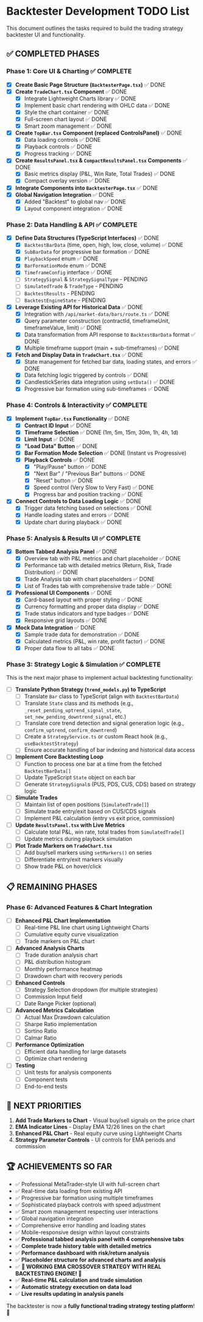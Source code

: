 # Backtester Development TODO List

This document outlines the tasks required to build the trading strategy backtester UI and functionality.

## ✅ COMPLETED PHASES

### Phase 1: Core UI & Charting ✅ COMPLETE

- [x] **Create Basic Page Structure (`BacktesterPage.tsx`)** ✅ DONE
- [x] **Create `TradeChart.tsx` Component** ✅ DONE
    - [x] Integrate Lightweight Charts library ✅ DONE
    - [x] Implement basic chart rendering with OHLC data ✅ DONE
    - [x] Style the chart container ✅ DONE
    - [x] Full-screen chart layout ✅ DONE
    - [x] Smart zoom management ✅ DONE
- [x] **Create `TopBar.tsx` Component (replaced ControlsPanel)** ✅ DONE
    - [x] Data loading controls ✅ DONE
    - [x] Playback controls ✅ DONE
    - [x] Progress tracking ✅ DONE
- [x] **Create `ResultsPanel.tsx` & `CompactResultsPanel.tsx` Components** ✅ DONE
    - [x] Basic metrics display (P&L, Win Rate, Total Trades) ✅ DONE
    - [x] Compact overlay version ✅ DONE
- [x] **Integrate Components into `BacktesterPage.tsx`** ✅ DONE
- [x] **Global Navigation Integration** ✅ DONE
    - [x] Added "Backtest" to global nav ✅ DONE
    - [x] Layout component integration ✅ DONE

### Phase 2: Data Handling & API ✅ COMPLETE

- [x] **Define Data Structures (TypeScript Interfaces)** ✅ DONE
    - [x] `BacktestBarData` (time, open, high, low, close, volume) ✅ DONE
    - [x] `SubBarData` for progressive bar formation ✅ DONE
    - [x] `PlaybackSpeed` enum ✅ DONE
    - [x] `BarFormationMode` enum ✅ DONE
    - [x] `TimeframeConfig` interface ✅ DONE
    - [ ] `StrategySignal` & `StrategySignalType` - PENDING
    - [ ] `SimulatedTrade` & `TradeType` - PENDING
    - [ ] `BacktestResults` - PENDING
    - [ ] `BacktestEngineState` - PENDING
- [x] **Leverage Existing API for Historical Data** ✅ DONE
    - [x] Integration with `/api/market-data/bars/route.ts` ✅ DONE
    - [x] Query parameter construction (contractId, timeframeUnit, timeframeValue, limit) ✅ DONE
    - [x] Data transformation from API response to `BacktestBarData` format ✅ DONE
    - [x] Multiple timeframe support (main + sub-timeframes) ✅ DONE
- [x] **Fetch and Display Data in `TradeChart.tsx`** ✅ DONE
    - [x] State management for fetched bar data, loading states, and errors ✅ DONE
    - [x] Data fetching logic triggered by controls ✅ DONE
    - [x] CandlestickSeries data integration using `setData()` ✅ DONE
    - [x] Progressive bar formation using sub-timeframes ✅ DONE

### Phase 4: Controls & Interactivity ✅ COMPLETE

- [x] **Implement `TopBar.tsx` Functionality** ✅ DONE
    - [x] **Contract ID Input** ✅ DONE
    - [x] **Timeframe Selection** ✅ DONE (1m, 5m, 15m, 30m, 1h, 4h, 1d)
    - [x] **Limit Input** ✅ DONE
    - [x] **"Load Data" Button** ✅ DONE
    - [x] **Bar Formation Mode Selection** ✅ DONE (Instant vs Progressive)
    - [x] **Playback Controls** ✅ DONE
        - [x] "Play/Pause" button ✅ DONE
        - [x] "Next Bar" / "Previous Bar" buttons ✅ DONE
        - [x] "Reset" button ✅ DONE
        - [x] Speed control (Very Slow to Very Fast) ✅ DONE
        - [x] Progress bar and position tracking ✅ DONE
- [x] **Connect Controls to Data Loading Logic** ✅ DONE
    - [x] Trigger data fetching based on selections ✅ DONE
    - [x] Handle loading states and errors ✅ DONE
    - [x] Update chart during playback ✅ DONE

### Phase 5: Analysis & Results UI ✅ COMPLETE

- [x] **Bottom Tabbed Analysis Panel** ✅ DONE
    - [x] Overview tab with P&L metrics and chart placeholder ✅ DONE
    - [x] Performance tab with detailed metrics (Return, Risk, Trade Distribution) ✅ DONE
    - [x] Trade Analysis tab with chart placeholders ✅ DONE
    - [x] List of Trades tab with comprehensive trade table ✅ DONE
- [x] **Professional UI Components** ✅ DONE
    - [x] Card-based layout with proper styling ✅ DONE
    - [x] Currency formatting and proper data display ✅ DONE
    - [x] Trade status indicators and type badges ✅ DONE
    - [x] Responsive grid layouts ✅ DONE
- [x] **Mock Data Integration** ✅ DONE
    - [x] Sample trade data for demonstration ✅ DONE
    - [x] Calculated metrics (P&L, win rate, profit factor) ✅ DONE
    - [x] Proper data flow to all tabs ✅ DONE

### Phase 3: Strategy Logic & Simulation ✅ COMPLETE

This is the next major phase to implement actual backtesting functionality:

- [ ] **Translate Python Strategy (`trend_models.py`) to TypeScript**
    - [ ] Translate `Bar` class to TypeScript (align with `BacktestBarData`)
    - [ ] Translate `State` class and its methods (e.g., `_reset_pending_uptrend_signal_state`, `set_new_pending_downtrend_signal`, etc.)
    - [ ] Translate core trend detection and signal generation logic (e.g., `confirm_uptrend`, `confirm_downtrend`)
    - [ ] Create a `StrategyService.ts` or custom React hook (e.g., `useBacktestStrategy`)
    - [ ] Ensure accurate handling of bar indexing and historical data access
- [ ] **Implement Core Backtesting Loop**
    - [ ] Function to process one bar at a time from the fetched `BacktestBarData[]`
    - [ ] Update TypeScript `State` object on each bar
    - [ ] Generate `StrategySignal`s (PUS, PDS, CUS, CDS) based on strategy logic
- [ ] **Simulate Trades**
    - [ ] Maintain list of open positions (`SimulatedTrade[]`)
    - [ ] Simulate trade entry/exit based on CUS/CDS signals
    - [ ] Implement P&L calculation (entry vs exit price, commission)
- [ ] **Update `ResultsPanel.tsx` with Live Metrics**
    - [ ] Calculate total P&L, win rate, total trades from `SimulatedTrade[]`
    - [ ] Update metrics during playback simulation
- [ ] **Plot Trade Markers on `TradeChart.tsx`**
    - [ ] Add buy/sell markers using `setMarkers()` on series
    - [ ] Differentiate entry/exit markers visually
    - [ ] Show trade P&L on hover/click

## 📋 REMAINING PHASES

### Phase 6: Advanced Features & Chart Integration

- [ ] **Enhanced P&L Chart Implementation**
    - [ ] Real-time P&L line chart using Lightweight Charts
    - [ ] Cumulative equity curve visualization
    - [ ] Trade markers on P&L chart
- [ ] **Advanced Analysis Charts**
    - [ ] Trade duration analysis chart
    - [ ] P&L distribution histogram  
    - [ ] Monthly performance heatmap
    - [ ] Drawdown chart with recovery periods
- [ ] **Enhanced Controls**
    - [ ] Strategy Selection dropdown (for multiple strategies)
    - [ ] Commission Input field
    - [ ] Date Range Picker (optional)
- [ ] **Advanced Metrics Calculation**
    - [ ] Actual Max Drawdown calculation
    - [ ] Sharpe Ratio implementation
    - [ ] Sortino Ratio
    - [ ] Calmar Ratio
- [ ] **Performance Optimization**
    - [ ] Efficient data handling for large datasets
    - [ ] Optimize chart rendering
- [ ] **Testing**
    - [ ] Unit tests for analysis components
    - [ ] Component tests
    - [ ] End-to-end tests

## 🎯 NEXT PRIORITIES

1. **Add Trade Markers to Chart** - Visual buy/sell signals on the price chart
2. **EMA Indicator Lines** - Display EMA 12/26 lines on the chart  
3. **Enhanced P&L Chart** - Real equity curve using Lightweight Charts
4. **Strategy Parameter Controls** - UI controls for EMA periods and commission

## 🏆 ACHIEVEMENTS SO FAR

- ✅ Professional MetaTrader-style UI with full-screen chart
- ✅ Real-time data loading from existing API
- ✅ Progressive bar formation using multiple timeframes  
- ✅ Sophisticated playback controls with speed adjustment
- ✅ Smart zoom management respecting user interactions
- ✅ Global navigation integration
- ✅ Comprehensive error handling and loading states
- ✅ Mobile-responsive design within layout constraints
- ✅ **Professional tabbed analysis panel with 4 comprehensive tabs**
- ✅ **Complete trade history table with detailed metrics**
- ✅ **Performance dashboard with risk/return analysis**
- ✅ **Placeholder structure for advanced charts and analysis**
- ✅ **🚀 WORKING EMA CROSSOVER STRATEGY WITH REAL BACKTESTING ENGINE! 🚀**
- ✅ **Real-time P&L calculation and trade simulation**
- ✅ **Automatic strategy execution on data load**
- ✅ **Live results updating in analysis panels**

The backtester is now a **fully functional trading strategy testing platform**! 🎉 